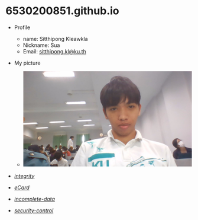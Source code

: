# 6530200851.github.io
- Profile
  - name: Sitthipong Kleawkla
  - Nickname: Sua
  - Email: sitthipong.kl@ku.th

- My picture
  - ![Me](image/WIN_25671130_14_02_22_Pro.jpg)

- *[integrity](https://6530200851.github.io/integrity)*
- *[eCard](https://6530200851.github.io/eCard)*
- *[incomplete-data](https://6530200851.github.io/incomplete-data)*
- *[security-control](https://6530200851.github.io/security-control)*
